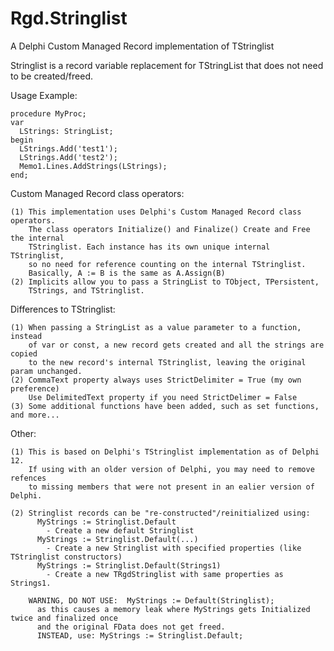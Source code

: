 # Rgd.Stringlist
A Delphi Custom Managed Record implementation of TStringlist

Stringlist is a record variable replacement for TStringList that does not 
need to be created/freed.  

  Usage Example:

    procedure MyProc;
    var
      LStrings: StringList;
    begin
      LStrings.Add('test1');
      LStrings.Add('test2');
      Memo1.Lines.AddStrings(LStrings);
    end;

  Custom Managed Record class operators:

    (1) This implementation uses Delphi's Custom Managed Record class operators.
        The class operators Initialize() and Finalize() Create and Free the internal
        TStringlist. Each instance has its own unique internal TStringlist, 
        so no need for reference counting on the internal TStringlist.
        Basically, A := B is the same as A.Assign(B)
    (2) Implicits allow you to pass a StringList to TObject, TPersistent,
        TStrings, and TStringlist.

  Differences to TStringlist:
  
    (1) When passing a StringList as a value parameter to a function, instead 
        of var or const, a new record gets created and all the strings are copied 
        to the new record's internal TStringlist, leaving the original param unchanged.
    (2) CommaText property always uses StrictDelimiter = True (my own preference)
        Use DelimitedText property if you need StrictDelimer = False
    (3) Some additional functions have been added, such as set functions, and more...

 Other:   

    (1) This is based on Delphi's TStringlist implementation as of Delphi 12.
        If using with an older version of Delphi, you may need to remove refences
        to missing members that were not present in an ealier version of Delphi.
        
    (2) Stringlist records can be "re-constructed"/reinitialized using:
          MyStrings := Stringlist.Default
            - Create a new default Stringlist
          MyStrings := Stringlist.Default(...)
            - Create a new Stringlist with specified properties (like TStringlist constructors)
          MyStrings := Stringlist.Default(Strings1)
            - Create a new TRgdStringlist with same properties as Strings1.

        WARNING, DO NOT USE:  MyStrings := Default(Stringlist);
          as this causes a memory leak where MyStrings gets Initialized twice and finalized once
          and the original FData does not get freed.
          INSTEAD, use: MyStrings := Stringlist.Default;
